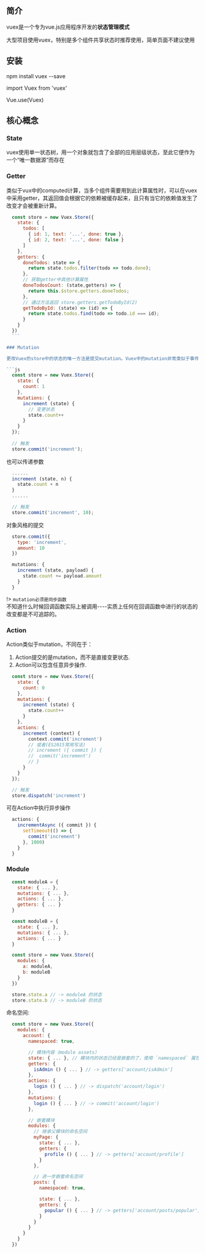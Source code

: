 ## 简介
  
 vuex是一个专为vue.js应用程序开发的<strong>状态管理模式</strong>  
   
 大型项目使用vuex，特别是多个组件共享状态时推荐使用，简单页面不建议使用
  
## 安装  

npm install vuex --save  

import Vuex from 'vuex'

Vue.use(Vuex)  

## 核心概念  

 ### State  
  
  vuex使用单一状态树，用一个对象就包含了全部的应用层级状态，至此它便作为一个“唯一数据源”而存在

 ### Getter  

  类似于vux中的computed计算，当多个组件需要用到此计算属性时，可以在vuex中采用getter，其返回值会根据它的依赖被缓存起来，且只有当它的依赖值发生了改变才会被重新计算。 

  ```js
    const store = new Vuex.Store({
      state: {
        todos: [
          { id: 1, text: '...', done: true },
          { id: 2, text: '...', done: false }
        ]
      },
      getters: {
        doneTodos: state => {
          return state.todos.filter(todo => todo.done);
        },
        // 获取getter中其他计算属性
        doneTodosCount: (state,getters) => {
          return this.$store.getters.doneTodos;
        },
        // 通过方法返回 store.getters.getTodoById(2)
        getTodoById: (state) => (id) => {
          return state.todos.find(todo => todo.id === id);
        }
      }
    })
    ```     

 ### Mutation    

  更改Vuex的store中的状态的唯一方法是提交mutation。Vuex中的mutation非常类似于事件。

  ```js
    const store = new Vuex.Store({
      state: {
        count: 1
      },
      mutations: {
        increment (state) {
          // 变更状态
          state.count++
        }
      }
    });
    
    // 触发
    store.commit('increment');
  ```  

  也可以传递参数  
  ```js
    ......
    increment (state, n) {
      state.count + n
    }
    ......

    // 触发
    store.commit('increment', 10);
  ```

  对象风格的提交  
  ```js
    store.commit({
      type: 'increment',
      amount: 10
    })

    mutations: {
      increment (state, payload) {
        state.count += payload.amount
      }
    }
  ```  

!> ```mutation必须是同步函数```  
不知道什么时候回调函数实际上被调用----实质上任何在回调函数中进行的状态的改变都是不可追踪的。  

 ### Action  

  Action类似于mutation，不同在于：
  1. Action提交的是mutation，而不是直接变更状态.
  2. Action可以包含任意异步操作.  

  ```js
    const store = new Vuex.Store({
      state: {
        count: 0
      },
      mutations: {
        increment (state) {
          state.count++
        }
      },
      actions: {
        increment (context) {
          context.commit('increment')
          // 或者(ES2015常用写法)
          // increment ({ commit }) {
          //  commit('increment')
          // }
        }
      }
    });  

    // 触发  
    store.dispatch('increment')
  ```  

  可在Action中执行异步操作  
  ```js
    actions: {
      incrementAsync ({ commit }) {
        setTimeout(() => {
          commit('increment')
        }, 1000)
      }
    }
  ```
 ### Module

```js
  const moduleA = {
    state: { ... },
    mutations: { ... },
    actions: { ... },
    getters: { ... }
  }

  const moduleB = {
    state: { ... },
    mutations: { ... },
    actions: { ... }
  }

  const store = new Vuex.Store({
    modules: {
      a: moduleA,
      b: moduleB
    }
  })

  store.state.a // -> moduleA 的状态
  store.state.b // -> moduleB 的状态
```

命名空间:   
```js
  const store = new Vuex.Store({
    modules: {
      account: {
        namespaced: true,

        // 模块内容（module assets）
        state: { ... }, // 模块内的状态已经是嵌套的了，使用 `namespaced` 属性不会对其产生影响
        getters: {
          isAdmin () { ... } // -> getters['account/isAdmin']
        },
        actions: {
          login () { ... } // -> dispatch('account/login')
        },
        mutations: {
          login () { ... } // -> commit('account/login')
        },

        // 嵌套模块
        modules: {
          // 继承父模块的命名空间
          myPage: {
            state: { ... },
            getters: {
              profile () { ... } // -> getters['account/profile']
            }
          },

          // 进一步嵌套命名空间
          posts: {
            namespaced: true,

            state: { ... },
            getters: {
              popular () { ... } // -> getters['account/posts/popular']
            }
          }
        }
      }
    }
  })
```